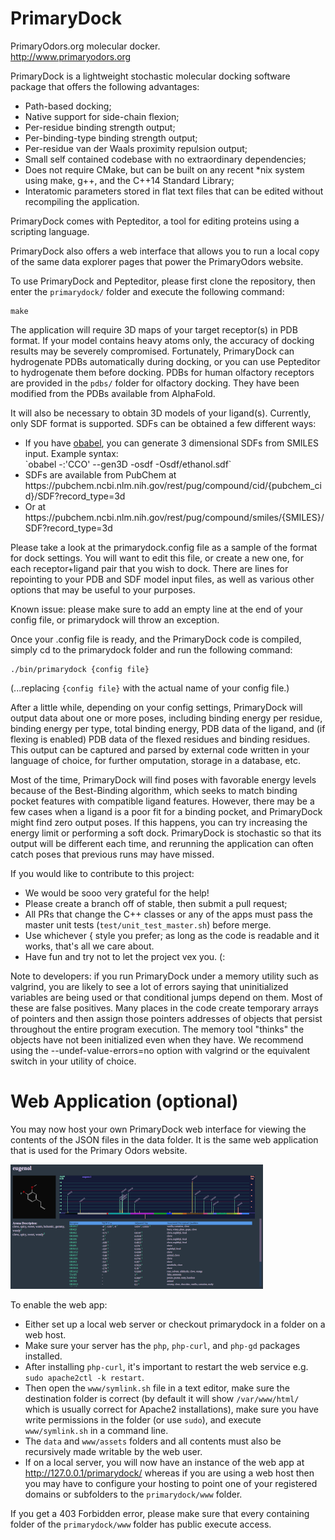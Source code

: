 # PrimaryDock
PrimaryOdors.org molecular docker.<br>
http://www.primaryodors.org

PrimaryDock is a lightweight stochastic molecular docking software package that offers the following advantages:
- Path-based docking;
- Native support for side-chain flexion;
- Per-residue binding strength output;
- Per-binding-type binding strength output;
- Per-residue van der Waals proximity repulsion output;
- Small self contained codebase with no extraordinary dependencies;
- Does not require CMake, but can be built on any recent *nix system using make, g++, and the C++14 Standard Library;
- Interatomic parameters stored in flat text files that can be edited without recompiling the application.

PrimaryDock comes with Pepteditor, a tool for editing proteins using a scripting language.

PrimaryDock also offers a web interface that allows you to run a local copy of the same data explorer pages that power
the PrimaryOdors website.

To use PrimaryDock and Pepteditor, please first clone the repository, then enter the `primarydock/` folder and execute
the following command:

```
make
```

The application will require 3D maps of your target receptor(s) in PDB format. If your model contains heavy atoms only,
the accuracy of docking results may be severely compromised. Fortunately, PrimaryDock can hydrogenate PDBs automatically
during docking, or you can use Pepteditor to hydrogenate them before docking. PDBs for human olfactory receptors are provided
in the `pdbs/` folder for olfactory docking. They have been modified from the PDBs available from AlphaFold.

It will also be necessary to obtain 3D models of your ligand(s). Currently, only SDF format is supported.
SDFs can be obtained a few different ways:
<ul>
  <li>If you have <a href="https://openbabel.org">obabel</a>, you can generate 3 dimensional SDFs from SMILES input. Example syntax:<br>
    `obabel -:'CCO' --gen3D -osdf -Osdf/ethanol.sdf`
  </li>
  <li>SDFs are available from PubChem at https://pubchem.ncbi.nlm.nih.gov/rest/pug/compound/cid/{pubchem_cid}/SDF?record_type=3d</li>
  <li>Or at https://pubchem.ncbi.nlm.nih.gov/rest/pug/compound/smiles/{SMILES}/SDF?record_type=3d</li>
</ul>

Please take a look at the primarydock.config file as a sample of the format for dock settings. You will want to edit this file,
or create a new one, for each receptor+ligand pair that you wish to dock. There are lines for repointing to your PDB and SDF
model input files, as well as various other options that may be useful to your purposes.

Known issue: please make sure to add an empty line at the end of your config file, or primarydock will throw an exception.

Once your .config file is ready, and the PrimaryDock code is compiled, simply cd to the primarydock folder and run the following command:

```
./bin/primarydock {config file}
```

(...replacing `{config file}` with the actual name of your config file.)

After a little while, depending on your config settings, PrimaryDock will output data about one or more poses, including binding energy
per residue, binding energy per type, total binding energy, PDB data of the ligand, and (if flexing is enabled) PDB data of the flexed
residues and binding residues. This output can be captured and parsed by external code written in your language of choice, for further
omputation, storage in a database, etc.

Most of the time, PrimaryDock will find poses with favorable energy levels because of the Best-Binding algorithm, which seeks to match
binding pocket features with compatible ligand features. However, there may be a few cases when a ligand is a poor fit for a binding
pocket, and PrimaryDock might find zero output poses. If this happens, you can try increasing the energy limit or performing a soft dock.
PrimaryDock is stochastic so that its output will be different each time, and rerunning the application can often catch poses that
previous runs may have missed.

If you would like to contribute to this project:
- We would be sooo very grateful for the help!
- Please create a branch off of stable, then submit a pull request;
- All PRs that change the C++ classes or any of the apps must pass the master unit tests (`test/unit_test_master.sh`) before merge.
- Use whichever { style you prefer; as long as the code is readable and it works, that's all we care about.
- Have fun and try not to let the project vex you. (:

Note to developers: if you run PrimaryDock under a memory utility such as valgrind, you are likely to see a lot of errors saying that
uninitialized variables are being used or that conditional jumps depend on them. Most of these are false positives. Many places in the
code create temporary arrays of pointers and then assign those pointers addresses of objects that persist throughout the entire program
execution. The memory tool "thinks" the objects have not been initialized even when they have. We recommend using the --undef-value-errors=no option with valgrind or the equivalent switch in your
utility of choice.


# Web Application (optional)

You may now host your own PrimaryDock web interface for viewing the contents of the JSON files in the data folder. It is the same web
application that is used for the Primary Odors website.

![Web app screenshot](www/assets/webapp.png?raw=true "Web App")

To enable the web app:
- Either set up a local web server or checkout primarydock in a folder on a web host.
- Make sure your server has the `php`, `php-curl`, and `php-gd` packages installed.
- After installing `php-curl`, it's important to restart the web service e.g. `sudo apache2ctl -k restart`.
- Then open the `www/symlink.sh` file in a text editor, make sure the destination folder is correct (by default it will show `/var/www/html/`
  which is usually correct for Apache2 installations), make sure you have write permissions in the 
  folder (or use `sudo`), and execute `www/symlink.sh` in a command line.
- The `data` and `www/assets` folders and all contents must also be recursively made writable by the web user.
- If on a local server, you will now have an instance of the web app at http://127.0.0.1/primarydock/ whereas if you are using a web host
  then you may have to configure your hosting to point one of your registered domains or subfolders to the `primarydock/www` folder.

If you get a 403 Forbidden error, please make sure that every containing folder of the `primarydock/www` folder has public execute access.
